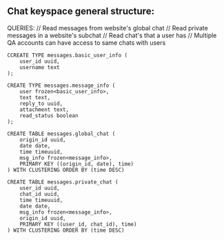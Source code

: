 ## Chat keyspace general structure:

QUERIES:
// Read messages from website's global chat
// Read private messages in a website's subchat
// Read chat's that a user has
// Multiple QA accounts can have access to same chats with users

```
CCREATE TYPE messages.basic_user_info (
    user_id uuid,
    username text
);

CREATE TYPE messages.message_info (
    user frozen<basic_user_info>,
    text text,
    reply_to uuid,
    attachment text,
    read_status boolean
);

CREATE TABLE messages.global_chat (
    origin_id uuid,
    date date,
    time timeuuid,
    msg_info frozen<message_info>,
    PRIMARY KEY ((origin_id, date), time)
) WITH CLUSTERING ORDER BY (time DESC)

CREATE TABLE messages.private_chat (
    user_id uuid,
    chat_id uuid,
    time timeuuid,
    date date,
    msg_info frozen<message_info>,
    origin_id uuid,
    PRIMARY KEY ((user_id, chat_id), time)
) WITH CLUSTERING ORDER BY (time DESC)

```